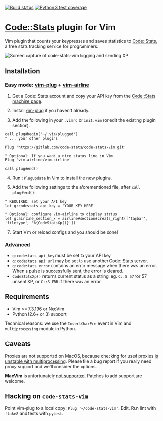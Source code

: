 [![Build status](https://gitlab.com/code-stats/code-stats-vim/badges/master/build.svg)](https://gitlab.com/code-stats/code-stats-vim/pipelines)
[![Python 3 test coverage](https://gitlab.com/code-stats/code-stats-vim/badges/master/coverage.svg)](https://gitlab.com/code-stats/code-stats-vim/-/jobs/)

# [Code::Stats](https://codestats.net) plugin for Vim

Vim plugin that counts your keypresses and saves statistics to [Code::Stats](https://codestats.net), a free stats tracking service for programmers.

![Screen capture of code-stats-vim logging and sending XP](https://thumbs.gfycat.com/HastyAnxiousBlackfootedferret-size_restricted.gif)

## Installation

### Easy mode: [vim-plug](https://github.com/junegunn/vim-plug) + [vim-airline](https://github.com/vim-airline/vim-airline)

1) Get a Code::Stats account and copy your API key from the [Code::Stats machine page](https://codestats.net/my/machines).

2) Install [vim-plug](https://github.com/junegunn/vim-plug) if you haven't already.

3) Add the following in your `.vimrc` or `init.vim` (or edit the existing plugin section).

```
call plug#begin('~/.vim/plugged')
" ... your other plugins

Plug 'https://gitlab.com/code-stats/code-stats-vim.git'

" Optional: If you want a nice status line in Vim
Plug 'vim-airline/vim-airline'

call plug#end()
```

4) Run `:PlugUpdate` in Vim to install the new plugins.

5) Add the following settings to the aforementioned file, after `call plug#end()`:

```
" REQUIRED: set your API key
let g:codestats_api_key = 'YOUR_KEY_HERE'

" Optional: configure vim-airline to display status
let g:airline_section_x = airline#section#create_right(['tagbar', 'filetype', '%{CodeStatsXp()}'])
```

7) Start Vim or reload configs and you should be done!

### Advanced

- `g:codestats_api_key` must be set to your API key
- `g:codestats_api_url` may be set to use another Code::Stats server.
- `g:codestats_error` contains an error message when there was an error. When a pulse is successfully sent, the error is cleared.
- `CodeStatsXp()` returns current status as a string, eg. `C::S 57` for 57 unsent XP, or `C::S ERR` if there was an error

## Requirements

- Vim >= 7.3.196 or NeoVim
- Python (2.6+ or 3) support

Technical reasons: we use the `InsertCharPre` event in Vim and `multiprocessing` module in Python.

## Caveats

Proxies are not supported on MacOS, because checking for used proxies [is unstable with multiprocessing](https://bugs.python.org/issue30837). Please file a bug report if you really need proxy support and we'll consider the options.

**MacVim** is unfortunately [not supported](https://gitlab.com/code-stats/code-stats-vim/issues/10). Patches to add support are welcome.

## Hacking on `code-stats-vim`

Point vim-plug to a local copy: `Plug '~/code-stats-vim'`. Edit. Run lint with `flake8` and tests with `pytest`.

